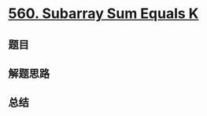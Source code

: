 # [560. Subarray Sum Equals K](https://leetcode.com/problems/subarray-sum-equals-k/)

## 题目


## 解题思路


## 总结


